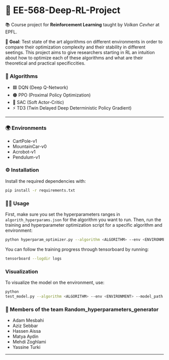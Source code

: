 # 🤖 EE-568-Deep-RL-Project

📚 Course project for **Reinforcement Learning** taught by _Volkan Cevher_ at EPFL.

🎯 **Goal**: Test state of the art algorithms on different environments in order to compare their optimization complexity and their stability in different seetings. This project aims to give researchers starting in RL an intuition about how to optimize each of these algorithms and what are their theoretical and practical specificcities.

### 🧠 Algorithms

- 🟦 DQN (Deep Q-Network)
- 🟠 PPO (Proximal Policy Optimization)
- 🧊 SAC (Soft Actor-Critic)
- ⚡ TD3 (Twin Delayed Deep Deterministic Policy Gradient)

---

### 🌍 Environments

- CartPole-v1
- MountainCar-v0
- Acrobot-v1
- Pendulum-v1

### ⚙️ Installation

Install the required dependencies with:

```bash
pip install -r requirements.txt
```

### 🏃‍♂️ Usage

First, make sure you set the hyperparameters ranges in `algorith_hyperparams.json` for the algorithm you want to run.
Then, run the training and hyperparameter optimization script for a specific algorithm and environment:

```bash
python hyperparam_optimizer.py --algorithm <ALGORITHM> --env <ENVIRONMENT> --total_timesteps <TIMESTEPS>
```

You can follow the training progress through tensorboard by running:

```bash
tensorboard --logdir logs
```

### Visualization

To visualize the model on the environment, use:

```bash
python
test_model.py --algorithm <ALGORITHM> --env <ENVIRONMENT> --model_path <MODEL_PATH>
```

### 👥 Members of the team Random_hyperparameters_generator

- Adam Mesbahi
- Aziz Sebbar
- Hassen Aissa
- Matya Aydin
- Mehdi Zoghlami
- Yassine Turki

---
